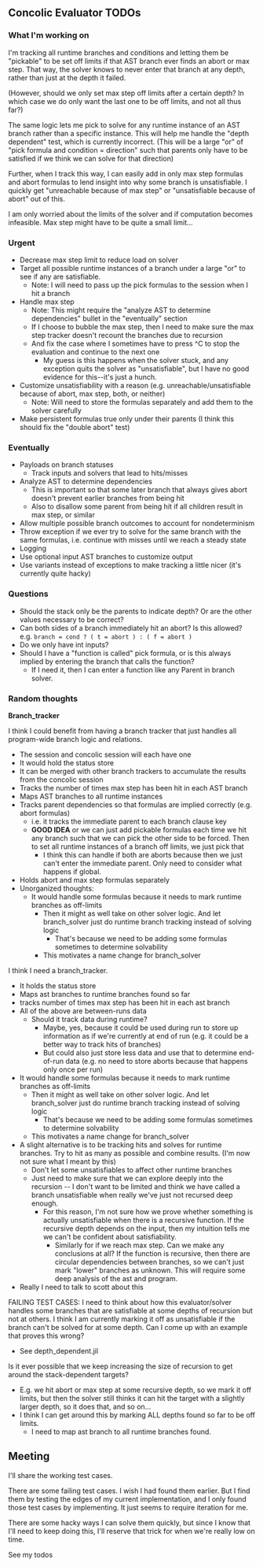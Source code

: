 ## Concolic Evaluator TODOs

### What I'm working on

I'm tracking all runtime branches and conditions and letting them be "pickable" to be set off limits
if that AST branch ever finds an abort or max step. That way, the solver knows to never enter that
branch at any depth, rather than just at the depth it failed.

(However, should we only set max step off limits after a certain depth? In which case we do only want
the last one to be off limits, and not all thus far?)

The same logic lets me pick to solve for any runtime instance of an AST branch rather than a specific
instance. This will help me handle the "depth dependent" test, which is currently incorrect.
(This will be a large "or" of "pick formula and condition = direction" such that parents only have to
be satisfied if we think we can solve for that direction)

Further, when I track this way, I can easily add in only max step formulas and abort formulas to
lend insight into why some branch is unsatisfiable. I quickly get "unreachable because of max step" or
"unsatisfiable because of abort" out of this.

I am only worried about the limits of the solver and if computation becomes infeasible. Max step might
have to be quite a small limit...


### Urgent

* Decrease max step limit to reduce load on solver
* Target all possible runtime instances of a branch under a large "or" to see if any are satisfiable.
  * Note: I will need to pass up the pick formulas to the session when I hit a branch
* Handle max step
  * Note: This might require the "analyze AST to determine dependencies" bullet in the "eventually" section
  * If I choose to bubble the max step, then I need to make sure the max step tracker doesn't recount the branches due to recursion
  * And fix the case where I sometimes have to press ^C to stop the evaluation and continue to the next one
    * My guess is this happens when the solver stuck, and any exception quits the solver as "unsatisfiable", but I have no good evidence for this--it's just a hunch.
* Customize unsatisfiability with a reason (e.g. unreachable/unsatisfiable because of abort, max step, both, or neither)
  * Note: Will need to store the formulas separately and add them to the solver carefully
* Make persistent formulas true only under their parents (I think this should fix the "double abort" test)

### Eventually

* Payloads on branch statuses
  * Track inputs and solvers that lead to hits/misses
* Analyze AST to determine dependencies
  * This is important so that some later branch that always gives abort doesn't prevent earlier branches from being hit
  * Also to disallow some parent from being hit if all children result in max step, or similar
* Allow multiple possible branch outcomes to account for nondeterminism
* Throw exception if we ever try to solve for the same branch with the same formulas, i.e. continue with misses until we reach a steady state
* Logging
* Use optional input AST branches to customize output
* Use variants instead of exceptions to make tracking a little nicer (it's currently quite hacky)

### Questions

* Should the stack only be the parents to indicate depth? Or are the other values necessary to be correct?
* Can both sides of a branch immediately hit an abort? Is this allowed? e.g. `branch = cond ? ( t = abort ) : ( f = abort )`
* Do we only have int inputs?
* Should I have a "function is called" pick formula, or is this always implied by entering the branch that calls the function?
  * If I need it, then I can enter a function like any Parent in branch solver.

### Random thoughts

**Branch_tracker**

I think I could benefit from having a branch tracker that just handles all program-wide branch logic and relations.
* The session and concolic session will each have one
* It would hold the status store
* It can be merged with other branch trackers to accumulate the results from the concolic session
* Tracks the number of times max step has been hit in each AST branch
* Maps AST branches to all runtime instances
* Tracks parent dependencies so that formulas are implied correctly (e.g. abort formulas)
  * i.e. it tracks the immediate parent to each branch clause key
  * **GOOD IDEA** or we can just add pickable formulas each time we hit any branch such that we can pick the other
    side to be forced. Then to set all runtime instances of a branch off limits, we just pick that
    * I think this can handle if both are aborts because then we just can't enter the immediate parent. Only need to consider what happens if global.
* Holds abort and max step formulas separately
* Unorganized thoughts:
  * It would handle some formulas because it needs to mark runtime branches as off-limits
    * Then it might as well take on other solver logic. And let branch_solver just do runtime branch tracking instead of solving logic
      * That's because we need to be adding some formulas sometimes to determine solvability
    * This motivates a name change for branch_solver

I think I need a branch_tracker. 
* It holds the status store
* Maps ast branches to runtime branches found so far
* tracks number of times max step has been hit in each ast branch
* All of the above are between-runs data
  * Should it track data during runtime? 
    * Maybe, yes, because it could be used during run to store up information as if we're currently at end of run (e.g. it could be a better way to track hits of branches)
    * But could also just store less data and use that to determine end-of-run data (e.g. no need to store aborts because that happens only once per run)
* It would handle some formulas because it needs to mark runtime branches as off-limits
  * Then it might as well take on other solver logic. And let branch_solver just do runtime branch tracking instead of solving logic
    * That's because we need to be adding some formulas sometimes to determine solvability
  * This motivates a name change for branch_solver
* A slight alternative is to be tracking hits and solves for runtime branches. Try to hit as many as possible and combine results. (I'm now not sure what I meant by this)
  * Don't let some unsatisfiables to affect other runtime branches
  * Just need to make sure that we can explore deeply into the recursion -- I don't want to be limited and think we have called a branch unsatisfiable when really we've just not recursed deep enough.
    * For this reason, I'm not sure how we prove whether something is actually unsatisfiable when there is a recursive function. If the recursive depth depends on the input, then my intuition tells me we can't be confident about satisfiability.
      * Similarly for if we reach max step. Can we make any conclusions at all? If the function is recursive, then there are circular dependencies between branches, so we can't just mark "lower" branches as unknown. This will require some deep analysis of the ast and program.
* Really I need to talk to scott about this

FAILING TEST CASES:
I need to think about how this evaluator/solver handles some branches that are satisfiable
at some depths of recursion but not at others. I think I am currently marking it off as
unsatisfiable if the branch can't be solved for at some depth. Can I come up with an example
that proves this wrong?
* See depth_dependent.jil

Is it ever possible that we keep increasing the size of recursion to get around the stack-dependent
targets? 
* E.g. we hit abort or max step at some recursive depth, so we mark it off limits, but then the solver
  still thinks it can hit the target with a slightly larger depth, so it does that, and so on...
* I think I can get around this by marking ALL depths found so far to be off limits.
  * I need to map ast branch to all runtime branches found.


## Meeting

I'll share the working test cases.

There are some failing test cases. I wish I had found them earlier. But I find them by testing the edges of my current implementation, and I only found those test cases by implementing. It just seems to require iteration for me.

There are some hacky ways I can solve them quickly, but since I know that I'll need to keep doing this, I'll reserve that trick for when we're really low on time.

See my todos